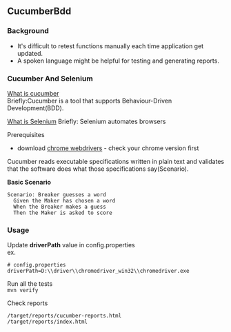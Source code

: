## CucumberBdd
### Background
* It's difficult to retest functions manually each time application get updated.    
* A spoken language might be helpful for testing and generating reports.


### Cucumber And Selenium
[What is cucumber](https://cucumber.io/docs/guides/overview/)    
Briefly:Cucumber is a tool that supports Behaviour-Driven Development(BDD).

[What is Selenium](https://www.selenium.dev/)
Briefly: Selenium automates browsers

Prerequisites
* download [chrome webdrivers](https://chromedriver.chromium.org/downloads) - check your chrome version first 


Cucumber reads executable specifications written in plain text and validates that the software does what those specifications say(Scenario).

**Basic Scenario**    
```
Scenario: Breaker guesses a word
  Given the Maker has chosen a word
  When the Breaker makes a guess
  Then the Maker is asked to score
```

### Usage
Update **driverPath** value in config.properties    
ex.
```
# config.properties
driverPath=D:\\driver\\chromedriver_win32\\chromedriver.exe
```

Run all the tests    
```mvn verify```

Check reports    
```
/target/reports/cucumber-reports.html
/target/reports/index.html
```